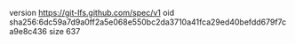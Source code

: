 version https://git-lfs.github.com/spec/v1
oid sha256:6dc59a7d9a0ff2a5e068e550bc2da3710a41fca29ed40befdd679f7ca9e8c436
size 637
